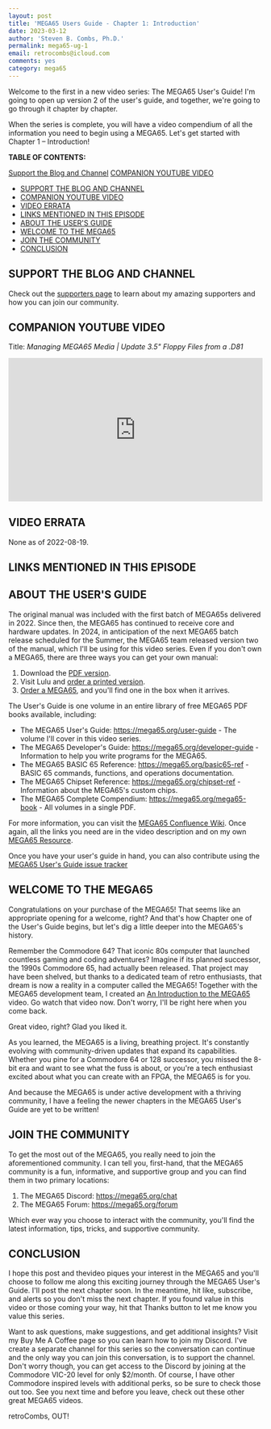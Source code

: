 ```yaml
---
layout: post
title: 'MEGA65 Users Guide - Chapter 1: Introduction'
date: 2023-03-12
author: 'Steven B. Combs, Ph.D.'
permalink: mega65-ug-1
email: retrocombs@icloud.com
comments: yes
category: mega65
---
```


Welcome to the first in a new video series: The MEGA65 User's Guide! I'm going to open up version 2 of the user's guide, and together, we're going to go through it chapter by chapter.

When the series is complete, you will have a video compendium of all the information you need to begin using a MEGA65. Let's get started with Chapter 1 – Introduction!

**TABLE OF CONTENTS:**

[Support the Blog and Channel](#support-the-blog-and-channel)
[COMPANION YOUTUBE VIDEO](#companion-youtube-video)
- [SUPPORT THE BLOG AND CHANNEL](#support-the-blog-and-channel)
- [COMPANION YOUTUBE VIDEO](#companion-youtube-video)
- [VIDEO ERRATA](#video-errata)
- [LINKS MENTIONED IN THIS EPISODE](#links-mentioned-in-this-episode)
- [ABOUT THE USER'S GUIDE](#about-the-users-guide)
- [WELCOME TO THE MEGA65](#welcome-to-the-mega65)
- [JOIN THE COMMUNITY](#join-the-community)
- [CONCLUSION](#conclusion)

## SUPPORT THE BLOG AND CHANNEL

Check out the [supporters page](/supporters) to learn about my amazing supporters and how you can join our community.

## COMPANION YOUTUBE VIDEO

Title: _‌Managing MEGA65 Media \| Update 3.5" Floppy Files from a .D81_

<div style="position:relative;padding-top:56.25%;"><p><iframe src="https://www.youtube.com/embed/ATUwOYtJA2Q" frameborder="0" allowfullscreen="true" mozallowfullscreen="true" webkitallowfullscreen="true" style="position:absolute;top:0;left:0;width:100%;height:100%;"></iframe></p></div>

## VIDEO ERRATA

None as of 2022-08-19.

## LINKS MENTIONED IN THIS EPISODE

## ABOUT THE USER'S GUIDE
The original manual was included with the first batch of MEGA65s delivered in 2022. Since then, the MEGA65 has continued to receive core and hardware updates. In 2024, in anticipation of the next MEGA65 batch release scheduled for the Summer, the MEGA65 team released version two of the manual, which I'll be using for this video series. Even if you don't own a MEGA65, there are three ways you can get your own manual:

1. Download the [PDF version](https://mega65.org/user-guide).
2. Visit Lulu and [order a printed version](https://www.lulu.com/shop/dan-sanderson-and-edilbert-kirk-and-paul-gardner-stephen/mega65-users-guide/paperback/product-dyrzzzy.html?page=1&pageSize=4).
3. [Order a MEGA65](https://shop.trenz-electronic.de/en/TE0765-06-T001CK-MEGA65-highly-advanced-C64-and-C65-compatible-8-bit-computer?c=564), and you'll find one in the box when it arrives.

The User's Guide is one volume in an entire library of free MEGA65 PDF books available, including:

- The MEGA65 User's Guide: <https://mega65.org/user-guide> - The volume I'll cover in this video series.
- The MEGA65 Developer's Guide: <https://mega65.org/developer-guide> - Information to help you write programs for the MEGA65.
- The MEGA65 BASIC 65 Reference: <https://mega65.org/basic65-ref> - BASIC 65 commands, functions, and operations documentation.
- The MEGA65 Chipset Reference: <https://mega65.org/chipset-ref> - Information about the MEGA65's custom chips.
- The MEGA65 Complete Compendium: <https://mega65.org/mega65-book> - All volumes in a single PDF.

For more information, you can visit the [MEGA65 Confluence Wiki](https://mega65.org/docs). Once again, all the links you need are in the video description and on my own [MEGA65 Resource](https://www.retrocombs.com/mega65).

Once you have your user's guide in hand, you can also contribute using the [MEGA65 User's Guide issue tracker](https://github.com/mega65/mega65-user-guide/issues)

## WELCOME TO THE MEGA65
Congratulations on your purchase of the MEGA65! That seems like an appropriate opening for a welcome, right? And that's how Chapter one of the User's Guide begins, but let's dig a little deeper into the MEGA65's history.

Remember the Commodore 64? That iconic 80s computer that launched countless gaming and coding adventures? Imagine if its planned successor, the 1990s Commodore 65, had actually been released. That project may have been shelved, but thanks to a dedicated team of retro enthusiasts, that dream is now a reality in a computer called the MEGA65! Together with the MEGA65 development team, I created an [An Introduction to the MEGA65](https://youtu.be/Vr9rLUQZgJI) video. Go watch that video now. Don't worry, I'll be right here when you come back.

Great video, right? Glad you liked it.

As you learned, the MEGA65 is a living, breathing project. It's constantly evolving with community-driven updates that expand its capabilities. Whether you pine for a Commodore 64 or 128 successor, you missed the 8-bit era and want to see what the fuss is about, or you're a tech enthusiast excited about what you can create with an FPGA, the MEGA65 is for you.

And because the MEGA65 is under active development with a thriving community, I have a feeling the newer chapters in the MEGA65 User's Guide are yet to be written!

## JOIN THE COMMUNITY
To get the most out of the MEGA65, you really need to join the aforementioned community. I can tell you, first-hand, that the MEGA65 community is a fun, informative, and supportive group and you can find them in two primary locations:

1. The MEGA65 Discord: <https://mega65.org/chat>
2. The MEGA65 Forum: <https://mega65.org/forum>

Which ever way you choose to interact with the community, you'll find the latest information, tips, tricks, and supportive community.

## CONCLUSION
I hope this post and thevideo piques your interest in the MEGA65 and you'll choose to follow me along this exciting journey through the MEGA65 User's Guide. I'll post the next chapter soon. In the meantime, hit like, subscribe, and alerts so you don't miss the next chapter. If you found value in this video or those coming your way, hit that Thanks button to let me know you value this series.

Want to ask questions, make suggestions, and get additional insights? Visit my Buy Me A Coffee page so you can learn how to join my Discord. I've create a separate channel for this series so the conversation can continue and the only way you can join this conversation, is to support the channel. Don't worry though, you can get access to the Discord by joining at the Commodore VIC-20 level for only $2/month. Of course, I have other Commodore inspired levels with additional perks, so be sure to check those out too. See you next time and before you leave, check out these other great MEGA65 videos.

retroCombs, OUT!